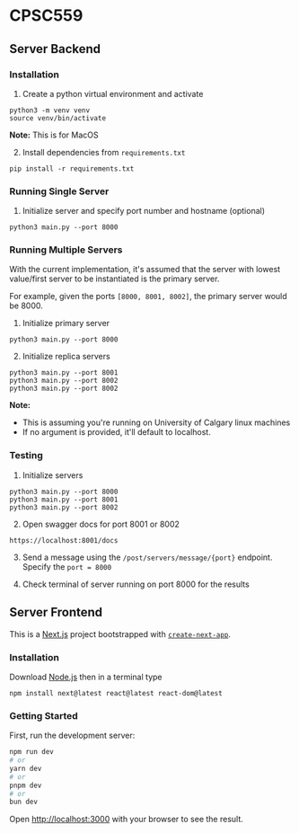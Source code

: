 # CPSC559

## Server Backend

### Installation

1. Create a python virtual environment and activate
```
python3 -m venv venv
source venv/bin/activate
```
**Note:** This is for MacOS

2. Install dependencies from `requirements.txt`
```
pip install -r requirements.txt
```

### Running Single Server

1. Initialize server and specify port number and hostname (optional)
```
python3 main.py --port 8000
```

### Running Multiple Servers

With the current implementation, it's assumed that the server with lowest value/first server to be instantiated is the primary server.

For example, given the ports `[8000, 8001, 8002]`, the primary server would be 8000.

1. Initialize primary server
```
python3 main.py --port 8000
```
2. Initialize replica servers
```
python3 main.py --port 8001
python3 main.py --port 8002
python3 main.py --port 8002
```
**Note:** 
- This is assuming you're running on University of Calgary linux machines
- If no argument is provided, it'll default to localhost.

### Testing

1. Initialize servers
```
python3 main.py --port 8000
python3 main.py --port 8001
python3 main.py --port 8002
```

2. Open swagger docs for port 8001 or 8002
```
https://localhost:8001/docs
```

3. Send a message using the `/post/servers/message/{port}` endpoint. Specify the `port = 8000`

4. Check terminal of server running on port 8000 for the results

## Server Frontend
This is a [Next.js](https://nextjs.org) project bootstrapped with [`create-next-app`](https://nextjs.org/docs/app/api-reference/cli/create-next-app).

### Installation
Download [Node.js](https://nodejs.org/) then in a terminal type
```
npm install next@latest react@latest react-dom@latest
```

### Getting Started

First, run the development server:

```bash
npm run dev
# or
yarn dev
# or
pnpm dev
# or
bun dev
```

Open [http://localhost:3000](http://localhost:3000) with your browser to see the result.